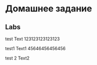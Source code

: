 # Домашнее задание
<!-- @import "[TOC]" {cmd="toc" depthFrom=1 depthTo=6 orderedList=false} -->

## Labs

test Text
123123123123123

test1 Text1
45646456456456

test 2 Text2
